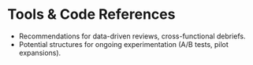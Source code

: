 # Tools & Code References
- Recommendations for data-driven reviews, cross-functional debriefs.  
- Potential structures for ongoing experimentation (A/B tests, pilot expansions).


